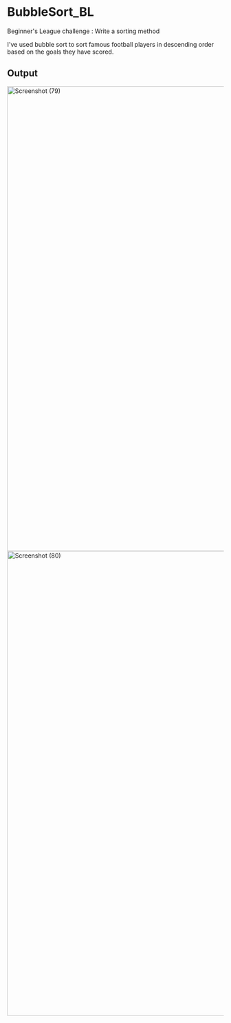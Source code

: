 # BubbleSort_BL
Beginner's League challenge : Write a sorting method



I've used bubble sort to sort famous football players in descending order based on the goals they have scored.


## Output
<img width="1920" height="1080" alt="Screenshot (79)" src="https://github.com/user-attachments/assets/01382ab9-9230-4a31-9450-4776bd8c8907" />
<img width="1920" height="1080" alt="Screenshot (80)" src="https://github.com/user-attachments/assets/95478317-1c12-47be-9a3d-9c5beee88e42" />
